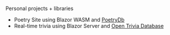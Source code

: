 Personal projects + libraries

- Poetry Site using Blazor WASM and [PoetryDb](https://poetrydb.org/)
- Real-time trivia using Blazor Server and [Open Trivia Database](https://opentdb.com)
